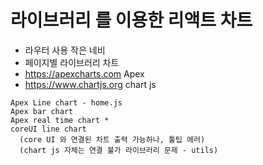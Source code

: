 # 라이브러리 를 이용한 리액트 차트
- 라우터 사용 작은 네비
- 페이지별 라이브러리 차트
- https://apexcharts.com Apex
- https://www.chartjs.org chart js
```
Apex Line chart - home.js
Apex bar chart
Apex real time chart *
coreUI line chart
  (core UI 와 연결된 차트 출력 가능하나, 툴팁 에러)
  (chart js 자체는 연결 불가 라이브러리 문제 - utils)
```

